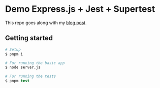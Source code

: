 # Demo Express.js + Jest + Supertest

This repo goes along with my [blog post](https://blog.dennisokeeffe.com/blog/2023-10-27-testing-express-apps-with-jest-and-supertest).

## Getting started

```s
# Setup
$ pnpm i

# For running the basic app
$ node server.js

# For running the tests
$ pnpm test
```
